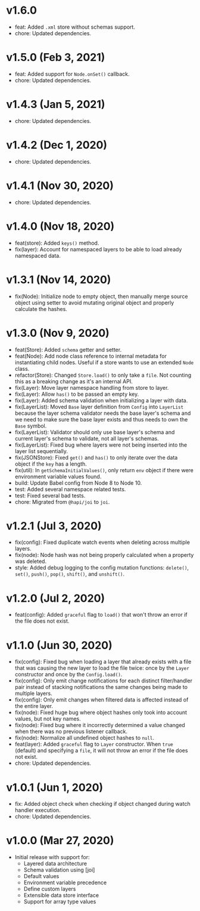 # v1.6.0

 * feat: Added `.xml` store without schemas support.
 * chore: Updated dependencies.

# v1.5.0 (Feb 3, 2021)

 * feat: Added support for `Node.onSet()` callback.
 * chore: Updated dependencies.

# v1.4.3 (Jan 5, 2021)

* chore: Updated dependencies.

# v1.4.2 (Dec 1, 2020)

 * chore: Updated dependencies.

# v1.4.1 (Nov 30, 2020)

 * chore: Updated dependencies.

# v1.4.0 (Nov 18, 2020)

 * feat(store): Added `keys()` method.
 * fix(layer): Account for namespaced layers to be able to load already namespaced data.

# v1.3.1 (Nov 14, 2020)

 * fix(Node): Initialize node to empty object, then manually merge source object using setter to
   avoid mutating original object and properly calculate the hashes.

# v1.3.0 (Nov 9, 2020)

 * feat(Store): Added `schema` getter and setter.
 * feat(Node): Add node class reference to internal metadata for instantiating child nodes. Useful
   if a store wants to use an extended `Node` class.
 * refactor(Store): Changed `Store.load()` to only take a `file`. Not counting this as a breaking
   change as it's an internal API.
 * fix(Layer): Move layer namespace handling from store to layer.
 * fix(Layer): Allow `has()` to be passed an empty key.
 * fix(Layer): Added schema validation when initializing a layer with data.
 * fix(LayerList): Moved `Base` layer definition from `Config` into `LayerList` because the layer
   schema validator needs the base layer's schema and we need to make sure the base layer exists
   and thus needs to own the `Base` symbol.
 * fix(LayerList): Validator should only use base layer's schema and current layer's schema to
   validate, not all layer's schemas.
 * fix(LayerList): Fixed bug where layers were not being inserted into the layer list sequentially.
 * fix(JSONStore): Fixed `get()` and `has()` to only iterate over the data object if the `key` has
   a length.
 * fix(util): In `getSchemaInitialValues()`, only return `env` object if there were environment
   variable values found.
 * build: Update Babel config from Node 8 to Node 10.
 * test: Added several namespace related tests.
 * test: Fixed several bad tests.
 * chore: Migrated from `@hapi/joi` to `joi`.

# v1.2.1 (Jul 3, 2020)

 * fix(config): Fixed duplicate watch events when deleting across multiple layers.
 * fix(node): Node hash was not being properly calculated when a property was deleted.
 * style: Added debug logging to the config mutation functions: `delete()`, `set()`, `push()`,
   `pop()`, `shift()`, and `unshift()`.

# v1.2.0 (Jul 2, 2020)

 * feat(config): Added `graceful` flag to `load()` that won't throw an error if the file does not
   exist.

# v1.1.0 (Jun 30, 2020)

 * fix(config): Fixed bug when loading a layer that already exists with a file that was causing the
   new layer to load the file twice: once by the `Layer` constructor and once by the
   `Config.load()`.
 * fix(config): Only emit change notifications for each distinct filter/handler pair instead of
   stacking notifications the same changes being made to multiple layers.
 * fix(config): Only emit changes when filtered data is affected instead of the entire layer.
 * fix(node): Fixed huge bug where object hashes only took into account values, but not key names.
 * fix(node): Fixed bug where it incorrectly determined a value changed when there was no previous
   listener callback.
 * fix(node): Normalize all undefined object hashes to `null`.
 * feat(layer): Added `graceful` flag to `Layer` constructor. When `true` (default) and specifying
   a `file`, it will not throw an error if the file does not exist.
 * chore: Updated dependencies.

# v1.0.1 (Jun 1, 2020)

 * fix: Added object check when checking if object changed during watch handler execution.
 * chore: Updated dependencies.

# v1.0.0 (Mar 27, 2020)

  * Initial release with support for:
    - Layered data architecture
    - Schema validation using [joi]
    - Default values
    - Environment variable precedence
    - Define custom layers
    - Extensible data store interface
    - Support for array type values
